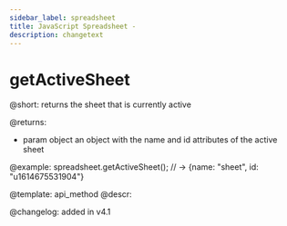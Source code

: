 ```yaml
---
sidebar_label: spreadsheet
title: JavaScript Spreadsheet - 
description: changetext
---
```


getActiveSheet
==============

@short:
	returns the sheet that is currently active
    
			
@returns:
- param     object       an object with the name and id attributes of the active sheet

@example:
spreadsheet.getActiveSheet();
// ->  {name: "sheet", id: "u1614675531904"}


@template: api_method
@descr:



@changelog: added in v4.1